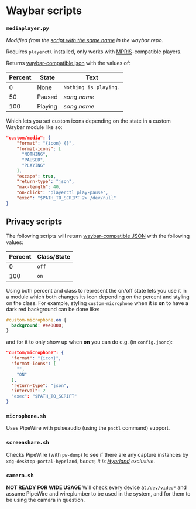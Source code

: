 # Waybar scripts

### `mediaplayer.py`
*Modified from the [script with the same name](https://github.com/Alexays/Waybar/blob/master/resources/custom_modules/mediaplayer.py) in the waybar repo.*

Requires `playerctl` installed, only works with [MPRIS]-compatible players.

Returns [waybar-compatible json] with the values of:

| Percent | State   | Text                  |
| ------- | ------- | --------------------- |
| 0       | None    | `Nothing is playing.` |
| 50      | Paused  | *song name*           |
| 100     | Playing | *song name*           |

Which lets you set custom icons depending on the state in a custom Waybar module like so:
```json
"custom/media": {
    "format": "{icon} {}",
    "format-icons": [
      "NOTHING",
      "PAUSED",
      "PLAYING"
    ],
    "escape": true,
    "return-type": "json",
    "max-length": 40,
    "on-click": "playerctl play-pause",
    "exec": "$PATH_TO_SCRIPT 2> /dev/null"
}
```

## Privacy scripts
The following scripts will return [waybar-compatible JSON] with the following
values:

| Percent | Class/State |
| ------- | ----------- |
| 0       | `off`       |
| 100     | `on`        |

Using both percent and class to represent the on/off state lets you use it in a module
which both changes its icon depending on the percent and styling on the class. For example,
styling `custom-microphone` when it is **on** to have a dark red background can be done
like:
```css
#custom-microphone.on {
  background: #ee0000;
}
```
and for it to only show up when **on** you can do e.g. (in `config.jsonc`):
```json
"custom/microphone": {
  "format": "{icon}",
  "format-icons": [
    "",
    "ON"
  ],
  "return-type": "json",
  "interval": 2
  "exec": "$PATH_TO_SCRIPT"
}
```

### `microphone.sh`
Uses PipeWire with pulseaudio (using the `pactl` command) support.

### `screenshare.sh`
Checks PipeWire (with `pw-dump`) to see if there are any capture instances by
`xdg-desktop-portal-hyprland`_, hence, it is [Hyprland] exclusive_.

### `camera.sh`
**NOT READY FOR WIDE USAGE**
Will check every device at `/dev/video*` and assume PipeWire and
wireplumber to be used in the system, and for them to be using the
camara in question.


[MPRIS]: https://wiki.archlinux.org/title/MPRIS
[waybar-compatible JSON]: https://man.archlinux.org/man/waybar-custom.5.en#RETURN-TYPE
[Hyprland]: https://hyprland.org/
